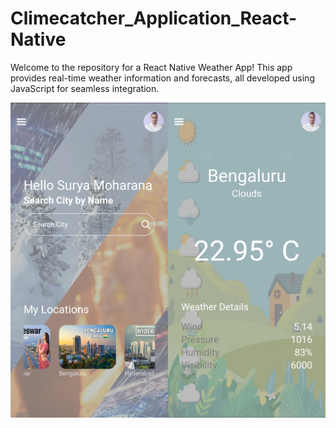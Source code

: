 # Climecatcher_Application_React-Native
Welcome to the repository for a React Native Weather App! This app provides real-time weather information and forecasts, all developed using JavaScript for seamless integration.

<div style="display: flex;">
  <img src="assets/Images/Show1.jpg" alt="Weather App Screenshot 1" style="width: 50%;">
  <img src="assets/Images/Show2.jpg" alt="Weather App Screenshot 2" style="width: 50%;">
</div>
